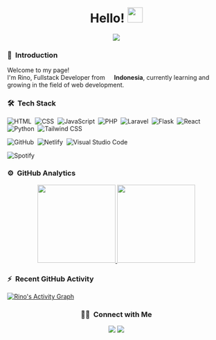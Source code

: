 <h1 align="center">Hello! <img src="https://media.giphy.com/media/TEnXkcsHrP4YedChhA/giphy.gif" width="35"></h1>
<p align="center">
  <a href="https://github.com/rinoodev"><img src="https://readme-typing-svg.herokuapp.com?lines=Fullstack+Developer;Web%20|%20React%20|%20Flask;Still%20Learning%20And%20Exploring&center=true&width=500&height=50"></a>
</p>

### 🙌 &nbsp;Introduction

<p>Welcome to my page! </br> I'm Rino, Fullstack Developer from <img src="https://cdn-icons-png.flaticon.com/512/197/197602.png" width="13"/> <b>Indonesia</b>, currently learning and growing in the field of web development.</p> 

### 🛠 &nbsp;Tech Stack

![HTML](https://img.shields.io/badge/-HTML-05122A?style=flat&logo=HTML5)&nbsp;
![CSS](https://img.shields.io/badge/-CSS-05122A?style=flat&logo=CSS3&logoColor=1572B6)&nbsp;
![JavaScript](https://img.shields.io/badge/-JavaScript-05122A?style=flat&logo=javascript)&nbsp;
![PHP](https://img.shields.io/badge/-PHP-05122A?style=flat&logo=php&logoColor=00599C)&nbsp;
![Laravel](https://img.shields.io/badge/-Laravel-05122A?style=flat&logo=laravel&logoColor=red)&nbsp;
![Flask](https://img.shields.io/badge/-Flask-05122A?style=flat&logo=flask)&nbsp;
![React](https://img.shields.io/badge/-React-05122A?style=flat&logo=react)&nbsp;
![Python](https://img.shields.io/badge/-Python-05122A?style=flat&logo=python)&nbsp;
![Tailwind CSS](https://img.shields.io/badge/-Tailwind-05122A?style=flat&logo=tailwind-css)&nbsp;

![GitHub](https://img.shields.io/badge/-GitHub-05122A?style=flat&logo=github)&nbsp;
![Netlify](https://img.shields.io/badge/-Netlify-05122A?style=flat&logo=netlify)&nbsp;
![Visual Studio Code](https://img.shields.io/badge/-Visual%20Studio%20Code-05122A?style=flat&logo=visual-studio-code&logoColor=007ACC)&nbsp;

![Spotify](https://img.shields.io/badge/Spotify-%23000000.svg?style=flat&logo=spotify&logoColor=white)

### ⚙️ &nbsp;GitHub Analytics

<p align="center">
<a href="https://github.com/rinoodev">
  <img height="180em" src="https://github-readme-stats-eight-theta.vercel.app/api?username=rinoodev&show_icons=true&theme=algolia&include_all_commits=true&count_private=true"/>
  <img height="180em" src="https://github-readme-stats-eight-theta.vercel.app/api/top-langs/?username=rinoodev&layout=compact&langs_count=8&theme=algolia&include_all_commits=true&count_private=true"/>
</a>
</p>

### ⚡ &nbsp;Recent GitHub Activity

   <a href="https://github.com/rinoodev"><img alt="Rino's Activity Graph" src="https://activity-graph.herokuapp.com/graph?username=rinoodev&custom_title=Rino's%20Contribution%20Graph&theme=react-dark" /></a>
  <br/>

  
<h3 align="center">🤝🏻 &nbsp;Connect with Me</h3>

<p align="center">
<a href="mailto:satyaari647@gmail.com"><img src="https://img.shields.io/badge/-satyaari647@gmail.com-D14836?style=flat&logo=Gmail&logoColor=white"/></a>
<a href="https://www.instagram.com/rnowjyo_/"><img src="https://img.shields.io/badge/-@rnowjyo__-E4405F?style=flat&logo=Instagram&logoColor=white"/></a>
</p>

